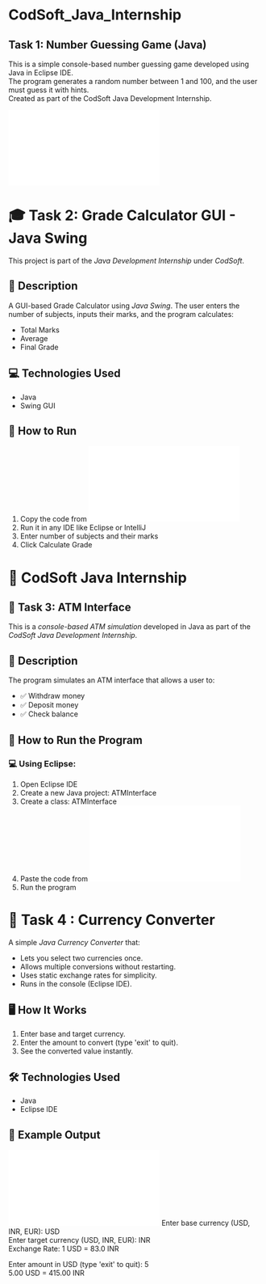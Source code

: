 # CodSoft_Java_Internship

## Task 1: Number Guessing Game (Java)

This is a simple console-based number guessing game developed using Java in Eclipse IDE.  
The program generates a random number between 1 and 100, and the user must guess it with hints.  
Created as part of the CodSoft Java Development Internship.

![Output](NumberGuessGame.java)

# 🎓 Task 2: Grade Calculator GUI - Java Swing

This project is part of the *Java Development Internship* under *CodSoft*.

## 📌 Description
A GUI-based Grade Calculator using *Java Swing*. The user enters the number of subjects, inputs their marks, and the program calculates:
- Total Marks
- Average
- Final Grade

## 💻 Technologies Used
- Java
- Swing GUI

## 🚀 How to Run
1. Copy the code from ![Output](GradeCalculatorGUI.java)
2. Run it in any IDE like Eclipse or IntelliJ
3. Enter number of subjects and their marks
4. Click Calculate Grade

# 🔐 CodSoft Java Internship

## 💼 Task 3: ATM Interface

This is a *console-based ATM simulation* developed in Java as part of the *CodSoft Java Development Internship*.

## 📌 Description

The program simulates an ATM interface that allows a user to:

- ✅ Withdraw money
- ✅ Deposit money
- ✅ Check balance

## 🚀 How to Run the Program

### 💻 Using Eclipse:

1. Open Eclipse IDE
2. Create a new Java project: ATMInterface
3. Create a class: ATMInterface
4. Paste the code from ![Output](ATMInterface.java)
5. Run the program

# 💱 Task 4 : Currency Converter

A simple *Java Currency Converter* that:
- Lets you select two currencies once.
- Allows multiple conversions without restarting.
- Uses static exchange rates for simplicity.
- Runs in the console (Eclipse IDE).

## 🖥 How It Works
1. Enter base and target currency.
2. Enter the amount to convert (type 'exit' to quit).
3. See the converted value instantly.

## 🛠 Technologies Used
- Java
- Eclipse IDE

## 📌 Example Output
![Output](CurrencyConverter.java)
Enter base currency (USD, INR, EUR): USD  
Enter target currency (USD, INR, EUR): INR  
Exchange Rate: 1 USD = 83.0 INR  

Enter amount in USD (type 'exit' to quit): 5  
5.00 USD = 415.00 INR  





